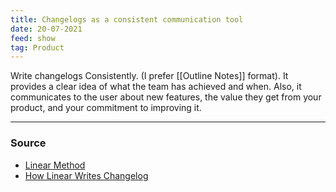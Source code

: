 ```yaml
---
title: Changelogs as a consistent communication tool
date: 20-07-2021
feed: show
tag: Product
---
```

Write changelogs Consistently. (I prefer [[Outline Notes]] format). It provides a clear idea of what the team has achieved and when. Also, it communicates to the user about new features, the value they get from your product, and your commitment to improving it. 

--- 
### Source 
- [Linear Method](https://linear.app/method)
- [How Linear Writes Changelog](https://medium.com/linear-app/startups-write-changelogs-c6a1d2ff4820) 